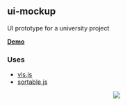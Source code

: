 ## ui-mockup
UI prototype for a university project

[**Demo**](https://univrsal.github.io/ui-mockup/)
### Uses
- [vis.js](https://github.com/visjs/vis-timeline)
- [sortable.js](https://github.com/SortableJS/Sortable)

<div style="text-align:center"><img src="https://i.imgur.com/QMsuC4A.png"/></div>
